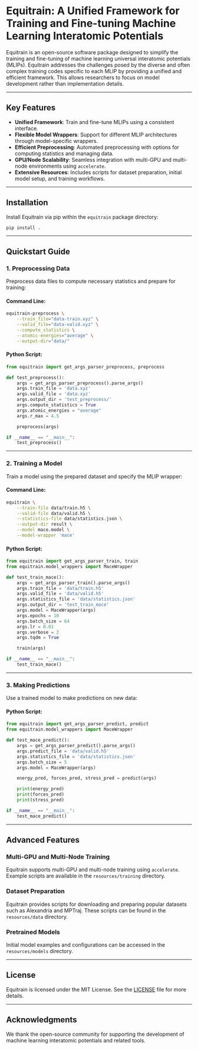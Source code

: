 # Equitrain: A Unified Framework for Training and Fine-tuning Machine Learning Interatomic Potentials

Equitrain is an open-source software package designed to simplify the training and fine-tuning of machine learning universal interatomic potentials (MLIPs). Equitrain addresses the challenges posed by the diverse and often complex training codes specific to each MLIP by providing a unified and efficient framework. This allows researchers to focus on model development rather than implementation details.

---

## Key Features

- **Unified Framework**: Train and fine-tune MLIPs using a consistent interface.
- **Flexible Model Wrappers**: Support for different MLIP architectures through model-specific wrappers.
- **Efficient Preprocessing**: Automated preprocessing with options for computing statistics and managing data.
- **GPU/Node Scalability**: Seamless integration with multi-GPU and multi-node environments using `accelerate`.
- **Extensive Resources**: Includes scripts for dataset preparation, initial model setup, and training workflows.

---

## Installation

Install Equitrain via pip within the `equitrain` package directory:

```bash
pip install .
```

---

## Quickstart Guide

### 1. Preprocessing Data

Preprocess data files to compute necessary statistics and prepare for training:

#### Command Line:
```bash
equitrain-preprocess \
    --train_file="data-train.xyz" \
    --valid_file="data-valid.xyz" \
    --compute_statistics \
    --atomic-energies="average" \
    --output-dir="data/"
```

#### Python Script:
```python
from equitrain import get_args_parser_preprocess, preprocess

def test_preprocess():
    args = get_args_parser_preprocess().parse_args()
    args.train_file = 'data.xyz'
    args.valid_file = 'data.xyz'
    args.output_dir = 'test_preprocess/'
    args.compute_statistics = True
    args.atomic_energies = "average"
    args.r_max = 4.5

    preprocess(args)

if __name__ == "__main__":
    test_preprocess()
```

---

### 2. Training a Model

Train a model using the prepared dataset and specify the MLIP wrapper:

#### Command Line:
```bash
equitrain \
    --train-file data/train.h5 \
    --valid-file data/valid.h5 \
    --statistics-file data/statistics.json \
    --output-dir result \
    --model mace.model \
    --model-wrapper 'mace'
```

#### Python Script:
```python
from equitrain import get_args_parser_train, train
from equitrain.model_wrappers import MaceWrapper

def test_train_mace():
    args = get_args_parser_train().parse_args()
    args.train_file = 'data/train.h5'
    args.valid_file = 'data/valid.h5'
    args.statistics_file = 'data/statistics.json'
    args.output_dir = 'test_train_mace'
    args.model = MaceWrapper(args)
    args.epochs = 10
    args.batch_size = 64
    args.lr = 0.01
    args.verbose = 2
    args.tqdm = True

    train(args)

if __name__ == "__main__":
    test_train_mace()
```

---

### 3. Making Predictions

Use a trained model to make predictions on new data:

#### Python Script:
```python
from equitrain import get_args_parser_predict, predict
from equitrain.model_wrappers import MaceWrapper

def test_mace_predict():
    args = get_args_parser_predict().parse_args()
    args.predict_file = 'data/valid.h5'
    args.statistics_file = 'data/statistics.json'
    args.batch_size = 5
    args.model = MaceWrapper(args)

    energy_pred, forces_pred, stress_pred = predict(args)

    print(energy_pred)
    print(forces_pred)
    print(stress_pred)

if __name__ == "__main__":
    test_mace_predict()
```

---

## Advanced Features

### Multi-GPU and Multi-Node Training
Equitrain supports multi-GPU and multi-node training using `accelerate`. Example scripts are available in the `resources/training` directory.

### Dataset Preparation
Equitrain provides scripts for downloading and preparing popular datasets such as Alexandria and MPTraj. These scripts can be found in the `resources/data` directory.

### Pretrained Models
Initial model examples and configurations can be accessed in the `resources/models` directory.

---

## License
Equitrain is licensed under the MIT License. See the [LICENSE](LICENSE) file for more details.

---

## Acknowledgments
We thank the open-source community for supporting the development of machine learning interatomic potentials and related tools.
